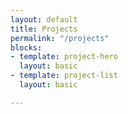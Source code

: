 ```yaml
---
layout: default
title: Projects
permalink: "/projects"
blocks:
- template: project-hero
  layout: basic
- template: project-list
  layout: basic

---
```


